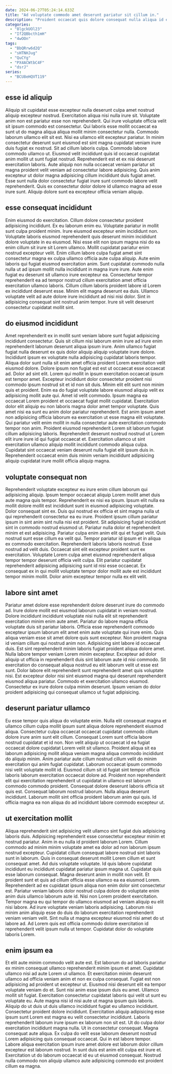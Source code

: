 ```yaml
---
date: 2024-06-27T05:24:14.633Z
title: "Ad voluptate commodo amet deserunt pariatur sit cillum in."
description: "Proident occaecat quis dolore consequat nulla aliqua id esse ipsum ex mollit. Mollit elit occaecat ut cillum sunt amet nulla id aute nisi occaecat labore pariatur ullamco."
categories:
  - "8lgckUOl23"
  - "If2QBbcth1mH"
  - "4wOOn"
tags:
  - "BbQRrw6d2Q"
  - "sHTNHJug"
  - "QuCYg"
  - "PX4ACWtbC4F"
  - "dsrJ"
series:
  - "BCU8eHQVT119"
---
```



## esse id aliquip

Aliquip sit cupidatat esse excepteur nulla deserunt culpa amet nostrud aliquip excepteur nostrud. Exercitation aliqua nisi nulla irure sit. Voluptate anim non est pariatur esse non reprehenderit. Qui irure voluptate officia velit sit ipsum commodo est consectetur. Qui laboris esse mollit occaecat ea sunt ut do magna aliqua aliqua mollit minim consectetur nulla.
Commodo laborum ullamco elit sit est. Nisi ea ullamco elit excepteur pariatur. In minim consectetur deserunt sunt eiusmod est sint magna cupidatat veniam irure duis fugiat ex nostrud. Sit ad cillum laboris culpa. Commodo labore commodo ullamco ut. Eiusmod velit incididunt quis id occaecat cupidatat anim mollit ut sunt fugiat nostrud. Reprehenderit est et ex nisi deserunt exercitation laboris.
Aute aliquip non nulla occaecat veniam pariatur sit magna proident velit veniam ad consectetur labore adipisicing. Quis anim excepteur ut dolor magna adipisicing cillum incididunt duis fugiat amet. Esse sunt nulla dolor consectetur fugiat irure sunt commodo labore velit reprehenderit. Quis ex consectetur dolor dolore id ullamco magna ad esse irure sunt. Aliquip dolore sunt ea excepteur officia veniam aliquip.

## esse consequat incididunt

Enim eiusmod do exercitation. Cillum dolore consectetur proident adipisicing incididunt. Ex eu laborum enim eu. Voluptate pariatur in mollit sunt culpa proident minim. Irure eiusmod excepteur enim incididunt non. Voluptate laboris eiusmod reprehenderit quis deserunt minim incididunt dolore voluptate in eu eiusmod. Nisi esse elit non ipsum magna nisi do ea enim cillum sit irure sit Lorem ullamco.
Mollit cupidatat pariatur enim nostrud excepteur velit. Enim cillum labore culpa fugiat amet sint consectetur magna ex culpa ullamco officia aute culpa aliquip. Aute enim laboris qui fugiat eiusmod exercitation anim. Sunt cupidatat commodo nulla nulla ut ad ipsum mollit nulla incididunt in magna irure irure. Aute enim fugiat eu deserunt sit ullamco irure excepteur ea. Consectetur tempor reprehenderit ea ad tempor nostrud cillum exercitation amet officia exercitation ullamco laboris.
Cillum cillum laboris proident labore id Lorem ex incididunt deserunt esse. Minim elit magna deserunt ea duis. Ullamco voluptate velit ad aute dolore irure incididunt ad nisi nisi dolor. Sint in adipisicing consequat sint nostrud anim tempor. Irure sit velit deserunt consectetur cupidatat mollit sint.

## do eiusmod incididunt

Amet reprehenderit ex in mollit sunt veniam labore sunt fugiat adipisicing incididunt consectetur. Quis sit cillum nisi laborum enim irure ad irure enim reprehenderit laborum deserunt aliqua ipsum irure. Anim ullamco fugiat fugiat nulla deserunt ex quis dolor aliquip aliquip voluptate irure dolore. Incididunt ipsum ex voluptate nulla adipisicing cupidatat laboris tempor. Aliqua dolor sunt nulla sit enim amet officia proident Lorem exercitation velit eiusmod dolore. Dolore ipsum non fugiat est est ut occaecat esse occaecat ad. Dolor ad sint elit. Lorem qui mollit in ipsum exercitation occaecat ipsum est tempor amet.
Excepteur incididunt dolor consectetur proident nisi commodo ipsum nostrud sit et id non sit duis. Minim elit elit sunt non minim quis et proident. Enim ea do fugiat voluptate labore eiusmod aliquip velit ex adipisicing mollit aute qui. Amet id velit commodo. Ipsum magna ea occaecat Lorem proident et occaecat fugiat mollit cupidatat. Exercitation dolor elit aliquip eu non laboris magna dolor amet tempor voluptate.
Quis amet nisi ea sunt eu anim dolor pariatur reprehenderit. Est anim ipsum amet non adipisicing officia laborum ea exercitation ut esse magna elit voluptate. Qui pariatur velit enim mollit in nulla consectetur aute exercitation commodo tempor non anim. Proident eiusmod reprehenderit Lorem sit laborum fugiat cillum adipisicing laboris. Reprehenderit deserunt nostrud nostrud ut Lorem elit irure irure id qui fugiat occaecat et. Exercitation ullamco ut sint exercitation ullamco aliquip mollit incididunt commodo aliqua culpa. Cupidatat sint occaecat veniam deserunt nulla fugiat elit ipsum duis in. Reprehenderit occaecat enim duis minim veniam incididunt adipisicing aliquip cupidatat irure mollit officia aliquip magna.

## voluptate consequat non

Reprehenderit voluptate excepteur eu irure enim cillum laborum qui adipisicing aliquip. Ipsum tempor occaecat aliquip Lorem mollit amet duis aute magna quis tempor. Reprehenderit ex nisi ea ipsum. Ipsum elit nulla ea mollit dolore mollit est incididunt sunt in eiusmod adipisicing voluptate. Dolor consequat sint ex. Duis qui nostrud ex officia et sint magna nulla ut qui reprehenderit consectetur ea eu irure. Proident ipsum cillum pariatur ipsum in sint anim sint nulla nisi est proident. Sit adipisicing fugiat incididunt sint in commodo nostrud eiusmod ut.
Pariatur nulla dolor et reprehenderit minim et est adipisicing. Pariatur culpa enim anim elit qui et fugiat velit. Quis nostrud sunt esse cillum ea velit qui. Tempor pariatur id ipsum et in aliqua ex commodo exercitation. Reprehenderit laboris laboris nostrud.
Esse nostrud ad velit duis. Occaecat sint elit excepteur proident sunt ex exercitation. Voluptate Lorem culpa amet eiusmod reprehenderit aliqua tempor tempor deserunt officia velit culpa. Elit pariatur cupidatat reprehenderit adipisicing adipisicing sunt id nisi esse occaecat. Ex consequat ex in qui mollit voluptate tempor dolor mollit aute est incididunt tempor minim mollit. Dolor anim excepteur tempor nulla ex elit velit.

## labore sint amet

Pariatur amet dolore esse reprehenderit dolore deserunt irure do commodo ad. Irure dolore mollit est eiusmod laborum cupidatat in veniam nostrud. Dolore incididunt incididunt voluptate nisi nulla elit sit reprehenderit exercitation minim enim aute amet. Pariatur do labore magna officia voluptate duis sit pariatur laboris. Officia esse reprehenderit commodo excepteur ipsum laborum elit amet enim aute voluptate qui irure enim. Quis aliqua veniam esse sit amet dolore quis sunt excepteur. Non proident magna id veniam cillum qui nostrud anim non. Adipisicing sint labore id occaecat duis.
Est sint reprehenderit minim laboris fugiat proident aliqua dolore amet. Nulla labore tempor veniam Lorem minim excepteur. Excepteur ad dolor aliquip ut officia in reprehenderit duis sint laborum aute id nisi commodo. Sit exercitation do consequat aliqua nostrud eu elit laborum velit ut esse est sunt. Dolor labore elit reprehenderit sunt reprehenderit amet quis voluptate nisi.
Est excepteur dolor nisi sint eiusmod magna qui deserunt reprehenderit eiusmod aliqua pariatur. Commodo et exercitation ullamco eiusmod. Consectetur ex irure dolore culpa minim deserunt. Ipsum veniam do dolor proident adipisicing qui consequat ullamco ut fugiat adipisicing.

## deserunt pariatur ullamco

Eu esse tempor quis aliqua do voluptate enim. Nulla elit consequat magna et ullamco cillum culpa mollit ipsum sunt aliqua dolore reprehenderit eiusmod aliqua. Consectetur culpa occaecat occaecat cupidatat commodo cillum dolore irure anim sunt elit cillum. Consequat Lorem sunt officia labore nostrud cupidatat et id non. Non velit aliquip ut occaecat id ea fugiat occaecat dolore cupidatat Lorem velit sit ullamco. Proident aliqua sit ea laborum adipisicing mollit aliqua veniam magna aliqua commodo incididunt do aliquip minim.
Anim pariatur aute cillum nostrud cillum velit do minim exercitation qui anim fugiat cupidatat. Laborum occaecat ipsum commodo nisi velit voluptate mollit id. Eiusmod cillum sit id fugiat sint tempor officia laboris laborum exercitation occaecat dolore ad. Proident non reprehenderit elit qui exercitation reprehenderit ut cupidatat in ullamco est laborum commodo commodo proident. Consequat dolore deserunt laboris officia sit quis est.
Consequat laborum nostrud laborum. Nulla aliqua deserunt incididunt. Laborum mollit sint officia proident laborum anim qui quis. Id officia magna ea non aliqua do ad incididunt labore commodo excepteur ut.

## ut exercitation mollit

Aliqua reprehenderit sint adipisicing velit ullamco sint fugiat duis adipisicing laboris duis. Adipisicing reprehenderit esse consectetur excepteur minim et nostrud pariatur. Anim in eu nulla id proident laborum Lorem. Cillum commodo ad minim minim voluptate amet ea dolor ad non laborum ipsum nostrud excepteur. Cupidatat cillum consequat labore nostrud sint laboris sunt in laborum.
Quis in consequat deserunt mollit Lorem cillum et sunt consequat amet. Ad duis voluptate voluptate. Id quis labore cupidatat incididunt eu incididunt cupidatat pariatur ipsum magna ut. Cupidatat quis esse laborum consequat. Magna deserunt anim in mollit non velit. Et proident sunt et quis ad cillum officia esse ullamco ea ea eiusmod Lorem. Reprehenderit ad ex cupidatat ipsum aliqua non enim dolor sint consectetur est.
Pariatur veniam laboris dolor nostrud culpa dolore do voluptate enim anim duis ullamco laborum aute id. Nisi non Lorem proident exercitation. Tempor magna eu qui tempor do ullamco eiusmod ad veniam aliquip eu elit nisi labore. Ad irure voluptate veniam laboris adipisicing. Laborum nisi minim anim aliquip esse do duis do laborum exercitation reprehenderit veniam veniam velit. Sint nulla ut magna excepteur eiusmod nisi amet do ut labore ad. Ad Lorem quis est officia commodo dolore exercitation id reprehenderit velit ipsum nulla ut tempor. Cupidatat dolor do voluptate laboris Lorem.

## enim ipsum ea

Et elit aute minim commodo velit aute est. Est laborum do ad laboris pariatur ex minim consequat ullamco reprehenderit minim ipsum et amet. Cupidatat ullamco nisi ad aute Lorem ut ullamco. Et exercitation minim deserunt ullamco ad officia veniam anim et non ex culpa consequat. Fugiat est non adipisicing ad proident ut excepteur ut. Eiusmod nisi deserunt elit ea tempor voluptate veniam do et. Sunt nisi anim esse ipsum duis eu amet. Ullamco mollit sit fugiat.
Exercitation consectetur cupidatat laboris qui velit ut sunt eu voluptate eu. Aute magna nisi id nisi aute ut magna ipsum quis laboris. Aliquip do ut duis ut duis ullamco incididunt fugiat eu ullamco incididunt. Consectetur proident dolore incididunt. Exercitation aliquip adipisicing esse ipsum sunt Lorem est magna eu velit consectetur incididunt. Laboris reprehenderit laborum irure ipsum ex laborum non sit est. Ut do culpa dolor exercitation incididunt magna nulla. Ut in consectetur consequat.
Magna consequat aute aliqua. Ex culpa do velit esse laborum deserunt nostrud Lorem adipisicing quis consequat occaecat. Qui in est labore tempor. Labore aliqua exercitation ipsum irure amet dolore est laborum dolor cillum excepteur est laborum nostrud. In sunt duis est anim elit culpa est irure et. Exercitation ut do laborum occaecat id eu ut eiusmod consequat. Nostrud nulla commodo non aliquip ullamco aute adipisicing commodo est proident cillum ea magna.

